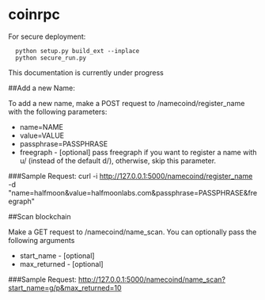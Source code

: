 coinrpc
=======

For secure deployment:
```
  python setup.py build_ext --inplace
  python secure_run.py
```

This documentation is currently under progress


##Add a new Name:

To add a new name, make a POST request to /namecoind/register_name with the following parameters:
- name=NAME
- value=VALUE
- passphrase=PASSPHRASE
- freegraph - [optional] pass freegraph if you want to register a name with u/ (instead of the default d/), otherwise, skip this parameter.

###Sample Request:
curl -i http://127.0.0.1:5000/namecoind/register_name -d "name=halfmoon&value=halfmoonlabs.com&passphrase=PASSPHRASE&freegraph"


##Scan blockchain

Make a GET request to /namecoind/name_scan. You can optionally pass the following arguments
- start_name - [optional]
- max_returned - [optional]
 

###Sample Request:
http://127.0.0.1:5000/namecoind/name_scan?start_name=g/p&max_returned=10
